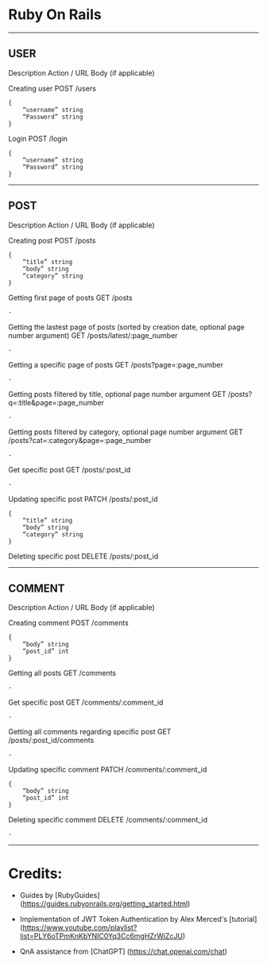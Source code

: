 # Ruby On Rails

---

## USER

Description
Action / URL
Body (if applicable)

Creating user
POST
/users

```
{
    “username” string
    “Password” string
}
```

Login
POST
/login

```
{
    “username” string
    “Password” string
}
```

---

## POST

Description
Action / URL
Body (if applicable)

Creating post
POST
/posts

```
{
	“title” string
	“body” string
	“category” string
}
```

Getting first page of posts
GET
/posts

`-`

Getting the lastest page of posts (sorted by creation date, optional page number argument)
GET
/posts/latest/:page_number

`-`

Getting a specific page of posts
GET
/posts?page=:page_number

`-`

Getting posts filtered by title, optional page number argument
GET
/posts?q=:title&page=:page_number

`-`

Getting posts filtered by category, optional page number argument
GET
/posts?cat=:category&page=:page_number

`-`

Get specific post
GET
/posts/:post_id

`-`

Updating specific post
PATCH
/posts/:post_id

```
{
	“title” string
	“body” string
	“category” string
}
```

Deleting specific post
DELETE
/posts/:post_id

---

## COMMENT

Description
Action / URL
Body (if applicable)

Creating comment
POST
/comments

```
{
	“body” string
	“post_id” int
}
```

Getting all posts
GET
/comments

`-`

Get specific post
GET
/comments/:comment_id

`-`

Getting all comments regarding specific post
GET
/posts/:post_id/comments

`-`

Updating specific comment
PATCH
/comments/:comment_id

```
{
	“body” string
	“post_id” int
}
```

Deleting specific comment
DELETE
/comments/:comment_id

`-`

---

# Credits:

- Guides by [RubyGuides] (https://guides.rubyonrails.org/getting_started.html)

- Implementation of JWT Token Authentication by Alex Merced's [tutorial] (https://www.youtube.com/playlist?list=PLY6oTPmKnKbYNIC0Yq3Cc6mgHZrWiZcJU)

- QnA assistance from [ChatGPT] (https://chat.openai.com/chat)
